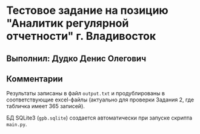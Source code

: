 # Тестовое задание на позицию "Аналитик регулярной отчетности" г. Владивосток
## Выполнил: Дудко Денис Олегович
## Комментарии
Результаты записаны в файл `output.txt` и продублированы в соответствующие excel-файлы
(актуально для проверки Задания 2, где табличка имеет 365 записей).

БД SQLite3 (`gpb.sqlite`) создается автоматически при запуске скрипта `main.py`.